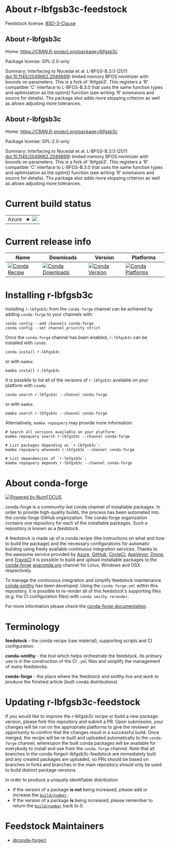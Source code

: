 About r-lbfgsb3c-feedstock
==========================

Feedstock license: [BSD-3-Clause](https://github.com/conda-forge/r-lbfgsb3c-feedstock/blob/main/LICENSE.txt)


About r-lbfgsb3c
----------------

Home: https://CRAN.R-project.org/package=lbfgsb3c

Package license: GPL-2.0-only

Summary: Interfacing to Nocedal et al. L-BFGS-B.3.0 (2011 <doi:10.1145/2049662.2049669>) limited memory BFGS minimizer with bounds on parameters. This is a fork of 'lbfgsb3'.  This registers a 'R' compatible 'C' interface to L-BFGS-B.3.0 that uses the same function types and optimization as the optim() function (see writing 'R' extensions and source for details).  Ths package also adds more stopping criterion as well as allows adjusting more tolerances.

About r-lbfgsb3c
----------------

Home: https://CRAN.R-project.org/package=lbfgsb3c

Package license: GPL-2.0-only

Summary: Interfacing to Nocedal et al. L-BFGS-B.3.0 (2011 <doi:10.1145/2049662.2049669>) limited memory BFGS minimizer with bounds on parameters. This is a fork of 'lbfgsb3'.  This registers a 'R' compatible 'C' interface to L-BFGS-B.3.0 that uses the same function types and optimization as the optim() function (see writing 'R' extensions and source for details).  Ths package also adds more stopping criterion as well as allows adjusting more tolerances.

Current build status
====================


<table>
    
  <tr>
    <td>Azure</td>
    <td>
      <details>
        <summary>
          <a href="https://dev.azure.com/conda-forge/feedstock-builds/_build/latest?definitionId=8843&branchName=main">
            <img src="https://dev.azure.com/conda-forge/feedstock-builds/_apis/build/status/r-lbfgsb3c-feedstock?branchName=main">
          </a>
        </summary>
        <table>
          <thead><tr><th>Variant</th><th>Status</th></tr></thead>
          <tbody><tr>
              <td>linux_64_r_base4.2</td>
              <td>
                <a href="https://dev.azure.com/conda-forge/feedstock-builds/_build/latest?definitionId=8843&branchName=main">
                  <img src="https://dev.azure.com/conda-forge/feedstock-builds/_apis/build/status/r-lbfgsb3c-feedstock?branchName=main&jobName=linux&configuration=linux%20linux_64_r_base4.2" alt="variant">
                </a>
              </td>
            </tr><tr>
              <td>linux_64_r_base4.3</td>
              <td>
                <a href="https://dev.azure.com/conda-forge/feedstock-builds/_build/latest?definitionId=8843&branchName=main">
                  <img src="https://dev.azure.com/conda-forge/feedstock-builds/_apis/build/status/r-lbfgsb3c-feedstock?branchName=main&jobName=linux&configuration=linux%20linux_64_r_base4.3" alt="variant">
                </a>
              </td>
            </tr><tr>
              <td>osx_64_r_base4.2</td>
              <td>
                <a href="https://dev.azure.com/conda-forge/feedstock-builds/_build/latest?definitionId=8843&branchName=main">
                  <img src="https://dev.azure.com/conda-forge/feedstock-builds/_apis/build/status/r-lbfgsb3c-feedstock?branchName=main&jobName=osx&configuration=osx%20osx_64_r_base4.2" alt="variant">
                </a>
              </td>
            </tr><tr>
              <td>osx_64_r_base4.3</td>
              <td>
                <a href="https://dev.azure.com/conda-forge/feedstock-builds/_build/latest?definitionId=8843&branchName=main">
                  <img src="https://dev.azure.com/conda-forge/feedstock-builds/_apis/build/status/r-lbfgsb3c-feedstock?branchName=main&jobName=osx&configuration=osx%20osx_64_r_base4.3" alt="variant">
                </a>
              </td>
            </tr><tr>
              <td>win_64</td>
              <td>
                <a href="https://dev.azure.com/conda-forge/feedstock-builds/_build/latest?definitionId=8843&branchName=main">
                  <img src="https://dev.azure.com/conda-forge/feedstock-builds/_apis/build/status/r-lbfgsb3c-feedstock?branchName=main&jobName=win&configuration=win%20win_64_" alt="variant">
                </a>
              </td>
            </tr>
          </tbody>
        </table>
      </details>
    </td>
  </tr>
</table>

Current release info
====================

| Name | Downloads | Version | Platforms |
| --- | --- | --- | --- |
| [![Conda Recipe](https://img.shields.io/badge/recipe-r--lbfgsb3c-green.svg)](https://anaconda.org/conda-forge/r-lbfgsb3c) | [![Conda Downloads](https://img.shields.io/conda/dn/conda-forge/r-lbfgsb3c.svg)](https://anaconda.org/conda-forge/r-lbfgsb3c) | [![Conda Version](https://img.shields.io/conda/vn/conda-forge/r-lbfgsb3c.svg)](https://anaconda.org/conda-forge/r-lbfgsb3c) | [![Conda Platforms](https://img.shields.io/conda/pn/conda-forge/r-lbfgsb3c.svg)](https://anaconda.org/conda-forge/r-lbfgsb3c) |

Installing r-lbfgsb3c
=====================

Installing `r-lbfgsb3c` from the `conda-forge` channel can be achieved by adding `conda-forge` to your channels with:

```
conda config --add channels conda-forge
conda config --set channel_priority strict
```

Once the `conda-forge` channel has been enabled, `r-lbfgsb3c` can be installed with `conda`:

```
conda install r-lbfgsb3c
```

or with `mamba`:

```
mamba install r-lbfgsb3c
```

It is possible to list all of the versions of `r-lbfgsb3c` available on your platform with `conda`:

```
conda search r-lbfgsb3c --channel conda-forge
```

or with `mamba`:

```
mamba search r-lbfgsb3c --channel conda-forge
```

Alternatively, `mamba repoquery` may provide more information:

```
# Search all versions available on your platform:
mamba repoquery search r-lbfgsb3c --channel conda-forge

# List packages depending on `r-lbfgsb3c`:
mamba repoquery whoneeds r-lbfgsb3c --channel conda-forge

# List dependencies of `r-lbfgsb3c`:
mamba repoquery depends r-lbfgsb3c --channel conda-forge
```


About conda-forge
=================

[![Powered by
NumFOCUS](https://img.shields.io/badge/powered%20by-NumFOCUS-orange.svg?style=flat&colorA=E1523D&colorB=007D8A)](https://numfocus.org)

conda-forge is a community-led conda channel of installable packages.
In order to provide high-quality builds, the process has been automated into the
conda-forge GitHub organization. The conda-forge organization contains one repository
for each of the installable packages. Such a repository is known as a *feedstock*.

A feedstock is made up of a conda recipe (the instructions on what and how to build
the package) and the necessary configurations for automatic building using freely
available continuous integration services. Thanks to the awesome service provided by
[Azure](https://azure.microsoft.com/en-us/services/devops/), [GitHub](https://github.com/),
[CircleCI](https://circleci.com/), [AppVeyor](https://www.appveyor.com/),
[Drone](https://cloud.drone.io/welcome), and [TravisCI](https://travis-ci.com/)
it is possible to build and upload installable packages to the
[conda-forge](https://anaconda.org/conda-forge) [anaconda.org](https://anaconda.org/)
channel for Linux, Windows and OSX respectively.

To manage the continuous integration and simplify feedstock maintenance
[conda-smithy](https://github.com/conda-forge/conda-smithy) has been developed.
Using the ``conda-forge.yml`` within this repository, it is possible to re-render all of
this feedstock's supporting files (e.g. the CI configuration files) with ``conda smithy rerender``.

For more information please check the [conda-forge documentation](https://conda-forge.org/docs/).

Terminology
===========

**feedstock** - the conda recipe (raw material), supporting scripts and CI configuration.

**conda-smithy** - the tool which helps orchestrate the feedstock.
                   Its primary use is in the construction of the CI ``.yml`` files
                   and simplify the management of *many* feedstocks.

**conda-forge** - the place where the feedstock and smithy live and work to
                  produce the finished article (built conda distributions)


Updating r-lbfgsb3c-feedstock
=============================

If you would like to improve the r-lbfgsb3c recipe or build a new
package version, please fork this repository and submit a PR. Upon submission,
your changes will be run on the appropriate platforms to give the reviewer an
opportunity to confirm that the changes result in a successful build. Once
merged, the recipe will be re-built and uploaded automatically to the
`conda-forge` channel, whereupon the built conda packages will be available for
everybody to install and use from the `conda-forge` channel.
Note that all branches in the conda-forge/r-lbfgsb3c-feedstock are
immediately built and any created packages are uploaded, so PRs should be based
on branches in forks and branches in the main repository should only be used to
build distinct package versions.

In order to produce a uniquely identifiable distribution:
 * If the version of a package **is not** being increased, please add or increase
   the [``build/number``](https://docs.conda.io/projects/conda-build/en/latest/resources/define-metadata.html#build-number-and-string).
 * If the version of a package **is** being increased, please remember to return
   the [``build/number``](https://docs.conda.io/projects/conda-build/en/latest/resources/define-metadata.html#build-number-and-string)
   back to 0.

Feedstock Maintainers
=====================

* [@conda-forge/r](https://github.com/conda-forge/r/)

